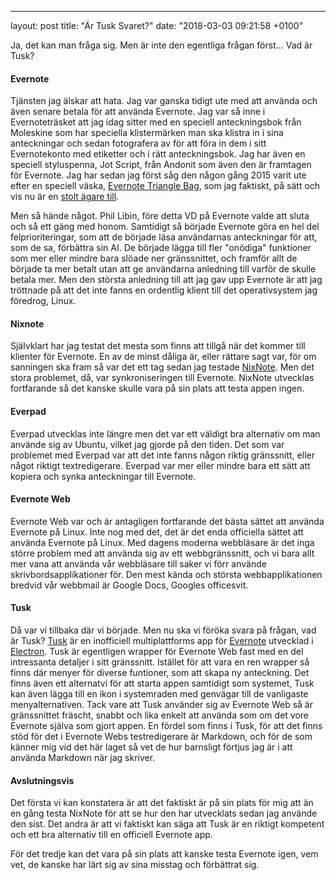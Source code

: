 ---
layout: post
title: "Är Tusk Svaret?"
date: "2018-03-03 09:21:58 +0100"

Ja, det kan man fråga sig. Men är inte den egentliga frågan först... Vad är Tusk?

#### Evernote

Tjänsten jag älskar att hata. Jag var ganska tidigt ute med att använda och även senare betala för att använda Evernote. Jag var så inne i Evernoteträsket att jag idag sitter med en speciell anteckningsbok från Moleskine som har speciella klistermärken man ska klistra in i sina anteckningar och sedan fotografera av för att föra in dem i sitt Evernotekonto med etiketter och i rätt anteckningsbok. Jag har även en speciell styluspenna, Jot Script, från Andonit som även den är framtagen för Evernote. Jag har sedan jag först såg den någon gång 2015 varit ute efter en speciell väska, [Evernote Triangle Bag](http://www.carlosseo.com/2015/03/22/evernote-triangle-commuter-bag-review/), som jag faktiskt, på sätt och vis nu är en [stolt ägare till](http://www.carlosseo.com/2015/03/22/evernote-triangle-commuter-bag-review/).

Men så hände något. Phil Libin, före detta VD på Evernote valde att sluta och så ett gäng med honom. Samtidigt så började Evernote göra en hel del felprioriteringar, som att de började läsa användarnas anteckningar för att, som de sa, förbättra sin AI. De började lägga till fler "onödiga" funktioner som mer eller mindre bara slöade ner gränssnittet, och framför allt de började ta mer betalt utan att ge användarna anledning till varför de skulle betala mer. Men den största anledning till att jag gav upp Evernote är att jag tröttnade på att det inte fanns en ordentlig klient till det operativsystem jag föredrog, Linux.

#### Nixnote

Självklart har jag testat det mesta som finns att tillgå när det kommer till klienter för Evernote. En av de minst dåliga är, eller rättare sagt var, för om sanningen ska fram så var det ett tag sedan jag testade [NixNote](http://nixnote.org/NixNote-Home/). Men det stora problemet, då, var synkroniseringen till Evernote. NixNote utvecklas fortfarande så det kanske skulle vara på sin plats att testa appen ingen.

#### Everpad

Everpad utvecklas inte längre men det var ett väldigt bra alternativ om man använde sig av Ubuntu, vilket jag gjorde på den tiden. Det som var problemet med Everpad var att det inte fanns någon riktig gränssnitt, eller något riktigt textredigerare. Everpad var mer eller mindre bara ett sätt att kopiera och synka anteckningar till Evernote.

#### Evernote Web

Evernote Web var och är antagligen fortfarande det bästa sättet att använda Evernote på Linux. Inte nog med det, det är det enda officiella sättet att använda Evernote på Linux. Med dagens moderna webbläsare är det inga större problem med att använda sig av ett webbgränssnitt, och vi bara allt mer vana att använda vår webbläsare till saker vi förr använde skrivbordsapplikationer för. Den mest kända och största webbapplikationen bredvid vår webbmail är Google Docs, Googles officesvit.

#### Tusk

Då var vi tillbaka där vi började. Men nu ska vi föröka svara på frågan, vad är Tusk? [Tusk](https://klauscfhq.github.io/tusk/) är en inofficiell multiplattforms app för [Evernote](https://evernote.com/intl/sv/) utvecklad i [Electron](https://electronjs.org/). Tusk är egentligen wrapper för Evernote Web fast med en del intressanta detaljer i sitt gränssnitt. Istället för att vara en ren wrapper så finns där menyer för diverse funtioner, som att skapa ny anteckning. Det finns även ett alternatvi för att starta appen samtidigt som systemet, Tusk kan även lägga till en ikon i systemraden med genvägar till de vanligaste menyalternativen. Tack vare att Tusk använder sig av Evernote Web så är gränssnittet fräscht, snabbt och lika enkelt att använda som om det vore Evernote själva som gjort appen. En fördel som finns i Tusk, för att det finns stöd för det i Evernote Webs testredigerare är Markdown, och för de som känner mig vid det här laget så vet de hur barnsligt förtjus jag är i att använda Markdown när jag skriver.

#### Avslutningsvis

Det första vi kan konstatera är att det faktiskt är på sin plats för mig att än en gång testa NixNote för att se hur den har utvecklats sedan jag använde den sist. Det andra är att vi faktiskt kan säga att Tusk är en riktigt kompetent och ett bra alternativ till en officiell Evernote app.

För det tredje kan det vara på sin plats att kanske testa Evernote igen, vem vet, de kanske har lärt sig av sina misstag och förbättrat sig.

